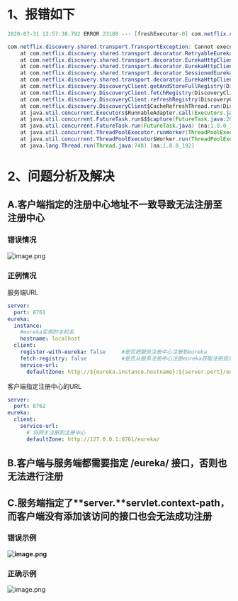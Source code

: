 <a name="sS9OO"></a>
# 1、报错如下
```java
2020-07-31 13:57:30.792 ERROR 23180 --- [freshExecutor-0] com.netflix.discovery.DiscoveryClient    : DiscoveryClient_GATEWAYZUUL/Fcant:GatewayZuul:8762 - was unable to refresh its cache! status = Cannot execute request on any known server

com.netflix.discovery.shared.transport.TransportException: Cannot execute request on any known server
	at com.netflix.discovery.shared.transport.decorator.RetryableEurekaHttpClient.execute(RetryableEurekaHttpClient.java:112) ~[eureka-client-1.9.21.jar:1.9.21]
	at com.netflix.discovery.shared.transport.decorator.EurekaHttpClientDecorator.getApplications(EurekaHttpClientDecorator.java:134) ~[eureka-client-1.9.21.jar:1.9.21]
	at com.netflix.discovery.shared.transport.decorator.EurekaHttpClientDecorator$6.execute(EurekaHttpClientDecorator.java:137) ~[eureka-client-1.9.21.jar:1.9.21]
	at com.netflix.discovery.shared.transport.decorator.SessionedEurekaHttpClient.execute(SessionedEurekaHttpClient.java:77) ~[eureka-client-1.9.21.jar:1.9.21]
	at com.netflix.discovery.shared.transport.decorator.EurekaHttpClientDecorator.getApplications(EurekaHttpClientDecorator.java:134) ~[eureka-client-1.9.21.jar:1.9.21]
	at com.netflix.discovery.DiscoveryClient.getAndStoreFullRegistry(DiscoveryClient.java:1081) [eureka-client-1.9.21.jar:1.9.21]
	at com.netflix.discovery.DiscoveryClient.fetchRegistry(DiscoveryClient.java:995) [eureka-client-1.9.21.jar:1.9.21]
	at com.netflix.discovery.DiscoveryClient.refreshRegistry(DiscoveryClient.java:1517) [eureka-client-1.9.21.jar:1.9.21]
	at com.netflix.discovery.DiscoveryClient$CacheRefreshThread.run(DiscoveryClient.java:1484) [eureka-client-1.9.21.jar:1.9.21]
	at java.util.concurrent.Executors$RunnableAdapter.call(Executors.java:511) [na:1.8.0_192]
	at java.util.concurrent.FutureTask.run$$$capture(FutureTask.java:266) [na:1.8.0_192]
	at java.util.concurrent.FutureTask.run(FutureTask.java) [na:1.8.0_192]
	at java.util.concurrent.ThreadPoolExecutor.runWorker(ThreadPoolExecutor.java:1149) [na:1.8.0_192]
	at java.util.concurrent.ThreadPoolExecutor$Worker.run(ThreadPoolExecutor.java:624) [na:1.8.0_192]
	at java.lang.Thread.run(Thread.java:748) [na:1.8.0_192]

```
<a name="H6ENa"></a>
# 2、问题分析及解决
<a name="NVJzG"></a>
## A.客户端指定的注册中心地址不一致导致无法注册至注册中心
<a name="5F4Q5"></a>
### 错误情况
![image.png](https://cdn.nlark.com/yuque/0/2020/png/396745/1596175510123-c6e32c1c-fb70-4455-82d1-6486b6fd4b0b.png#align=left&display=inline&height=687&originHeight=2060&originWidth=3840&size=824384&status=done&style=shadow&width=1280)
<a name="LhbKj"></a>
### 正例情况
服务端URL
```yaml
server:
  port: 8761
eureka:
  instance:
    #eureka实例的主机名
    hostname: localhost
  client:
    register-with-eureka: false     #是否把服务注册中心注册到eureka
    fetch-registry: false           #是否从服务注册中心注册eureka获取注册信息
    service-url:
      defaultZone: http://${eureka.instance.hostname}:${server.port}/eureka/
```
客户端指定注册中心的URL
```yaml
server:
  port: 8762
eureka:
  client:
    service-url:
      # 将网关注册到注册中心
      defaultZone: http://127.0.0.1:8761/eureka/
```
<a name="pPqNF"></a>
## B.客户端与服务端都需要指定 /eureka/ 接口，否则也无法进行注册
<a name="GB2Vt"></a>
## C.服务端指定了**server.****servlet.****context-path****，而客户端没有添加该访问的接口也会无法成功注册**
<a name="BymOg"></a>
### 错误示例
**![image.png](https://cdn.nlark.com/yuque/0/2020/png/396745/1596175844699-f0d82683-0179-499d-84eb-a9e7d31f4ad1.png#align=left&display=inline&height=687&originHeight=2060&originWidth=3840&size=856739&status=done&style=shadow&width=1280)**
<a name="bL8wB"></a>
### 正确示例
![image.png](https://cdn.nlark.com/yuque/0/2020/png/396745/1596175925341-362c2d11-f7d3-41f7-b8e8-9112b57128a9.png#align=left&display=inline&height=687&originHeight=2060&originWidth=3840&size=824336&status=done&style=shadow&width=1280)

